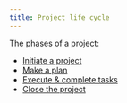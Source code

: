 ```yaml
---
title: Project life cycle
---
```

The phases of a project:
- [Initiate a project](danielesalvatore/project-management/foundations-of-project-management/project/life-cycle/initiate-a-project.md)
- [Make a plan](danielesalvatore/project-management/foundations-of-project-management/project/life-cycle/make-a-plan.md)
- [Execute & complete tasks](danielesalvatore/project-management/foundations-of-project-management/project/life-cycle/execute-complete-tasks.md)
- [Close the project](danielesalvatore/project-management/foundations-of-project-management/project/life-cycle/close-the-project.md)